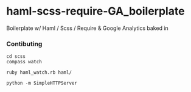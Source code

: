 haml-scss-require-GA_boilerplate
================================

Boilerplate w/ Haml / Scss / Require &amp; Google Analytics baked in


### Contibuting

    cd scss
    compass watch

    ruby haml_watch.rb haml/

    python -m SimpleHTTPServer